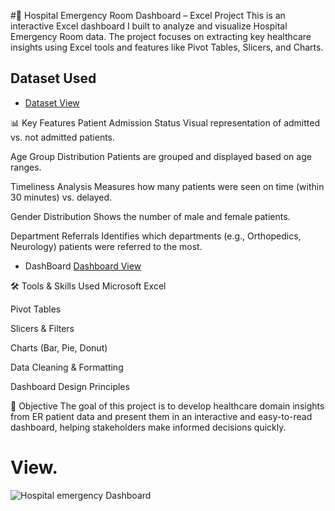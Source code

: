 #🏥 Hospital Emergency Room Dashboard – Excel Project
This is an interactive Excel dashboard I built to analyze and visualize Hospital Emergency Room data. The project focuses on extracting key healthcare insights using Excel tools and features like Pivot Tables, Slicers, and Charts.
## Dataset Used
- <a href ="https://github.com/vivekanand200108/excel-project/blob/main/Hospital%20Dashboard.xlsx">Dataset View</a>

📊 Key Features
Patient Admission Status
Visual representation of admitted vs. not admitted patients.

Age Group Distribution
Patients are grouped and displayed based on age ranges.

Timeliness Analysis
Measures how many patients were seen on time (within 30 minutes) vs. delayed.

Gender Distribution
Shows the number of male and female patients.

Department Referrals
Identifies which departments (e.g., Orthopedics, Neurology) patients were referred to the most.

- DashBoard <a href="https://github.com/vivekanand200108/excel-project/blob/main/Hospital%20emergency%20Dashboard.png">Dashboard View</a>

🛠 Tools & Skills Used
Microsoft Excel

Pivot Tables

Slicers & Filters

Charts (Bar, Pie, Donut)

Data Cleaning & Formatting

Dashboard Design Principles

📌 Objective
The goal of this project is to develop healthcare domain insights from ER patient data and present them in an interactive and easy-to-read dashboard, helping stakeholders make informed decisions quickly.
# View.
![Hospital emergency Dashboard](https://github.com/user-attachments/assets/15bd5ae2-206e-44f2-aca7-c224b5aa304f)
